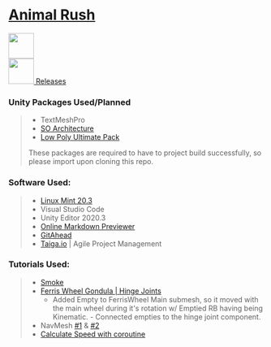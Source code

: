 # [Animal Rush](https://tree.taiga.io/project/dylanthesoldier-animal-rush)

<a href="https://tree.taiga.io/project/dylanthesoldier-animal-rush">
	<img height=50px src="https://external-content.duckduckgo.com/iu/?u=http%3A%2F%2Ffitsmallbusiness.com%2Fwp-content%2Fuploads%2F2017%2F09%2Ftaiga-1.png&f=1&nofb=1"/>
</a>
<br>

<a href="https://github.com/dylanthesoldier17/">
	<img height=50px src="http://pngimg.com/uploads/github/github_PNG20.png"/>
</a>
<a href="">Releases</a>
<br>

### Unity Packages Used/Planned
> - TextMeshPro
> - [SO Architecture](https://assetstore.unity.com/packages/tools/utilities/scriptableobject-architecture-131520)
> - [Low Poly Ultimate Pack](https://assetstore.unity.com/packages/3d/props/low-poly-ultimate-pack-54733)
>
> These packages are required to have to project build successfully, so please import upon cloning this repo.
 
### Software Used:
> - [Linux Mint 20.3](https://www.linuxmint.com)
> - Visual Studio Code
> - Unity Editor 2020.3
> - [Online Markdown Previewer](markdownlivepreview.com)
> - [GitAhead](https://gitahead.github.io/gitahead.com/)
> - [Taiga.io](https://taiga.io/) | Agile Project Management

### Tutorials Used:
> - [Smoke](https://www.youtube.com/watch?v=jQivfs34Wb0)
> - [Ferris Wheel Gondula | Hinge Joints](https://www.youtube.com/watch?v=AcxH5F5KPTA)
>	- Added Empty to FerrisWheel Main submesh, so it moved with the main wheel during it's rotation w/ Emptied RB having being Kinematic.
	- Connected empties to the hinge joint component.
> - NavMesh [#1](https://www.youtube.com/watch?v=atCOd4o7tG4) & [#2](https://www.youtube.com/watch?v=CHV1ymlw-P8)
> - [Calculate Speed with coroutine](https://stackoverflow.com/questions/55042997/how-to-calculate-a-gameobjects-speed-in-unity)
